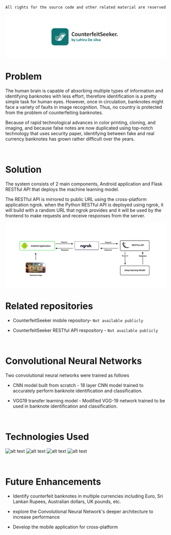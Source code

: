 `All rights for the source code and other related material are reserved`

<img src="image1.png" align="center" width="800">


# Problem
The human brain is capable of absorbing multiple types of information and identifying 
banknotes with less effort, therefore identification is a pretty simple task for human eyes.
However, once in circulation, banknotes might face a variety of faults in image 
recognition. Thus, no country is protected from the problem of counterfeiting banknotes. 

Because of rapid technological advances in color printing, cloning, and imaging, and 
because false notes are now duplicated using top-notch technology that uses security 
paper, identifying between fake and real currency banknotes has grown rather difficult 
over the years.

<br />

# Solution
The system consists of 2 main components, Android application and Flask RESTful API
 that deploys the machine learning model.

The RESTful API is mirrored to public URL using the cross-platform application ngrok. when the Python
RESTful API is deployed using ngrok, it will build with a random URL that ngrok provides and it will be 
used by the frontend to make requests and receive responses from the server.

<img src="image2.png" align="center">

<br />


# Related repositories
  
- CounterfeitSeeker mobile repository- `Not available publicly`

- CounterfeitSeeker RESTful API respository - `Not available publicly`

<br />

# Convolutional Neural Networks
Two convolutional neural networks were trained as follows

- CNN model built from scratch - 18 layer CNN model trained to accurately perform banknote identification and classification.

- VGG19 transfer learning model - Modified VGG-19 network trained to be used in banknote identification and classification.

<br />

# Technologies Used
![ alt text ](https://img.shields.io/badge/Python-3.8.8-3776AB?style=for-the-badge&logo=Python) 
![ alt text ](https://img.shields.io/badge/Jupyter-6.3.0-F37626?style=for-the-badge&logo=Jupyter) 
![ alt text ](https://img.shields.io/badge/TensorFlow-2.7.0-FF6F00?style=for-the-badge&logo=TensorFlow) 
![ alt text ](https://img.shields.io/badge/Keras-2.7.0-D00000?style=for-the-badge&logo=Keras) 

<br />

# Future Enhancements

- Identify counterfeit banknotes in multiple currencies including Euro, Sri Lankan Rupees, Australian dollars, UK pounds, etc.

- explore the Convolutional Neural Network's deeper architecture to increase performance 

- Develop the mobile application for cross-platform


